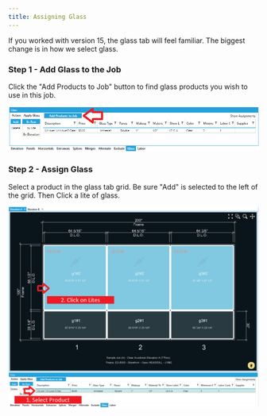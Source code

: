 ```yaml
---
title: Assigning Glass
---
```


If you worked with version 15, the glass tab will feel familiar. The biggest change is in how we select glass.

### Step 1 - Add Glass to the Job

Click the "Add Products to Job" button to find glass products you wish to use in this job.

![img](../../static/screenshots/add-glass-product.png)

### Step 2 - Assign Glass

Select a product in the glass tab grid. Be sure "Add" is selected to the left of the grid. Then Click a lite of glass.

![img](../../static/screenshots/assign-glass-row.png)